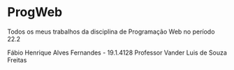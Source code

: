 # ProgWeb
Todos os meus trabalhos da disciplina de Programação Web no período 22.2

Fábio Henrique Alves Fernandes - 19.1.4128
Professor Vander Luis de Souza Freitas
